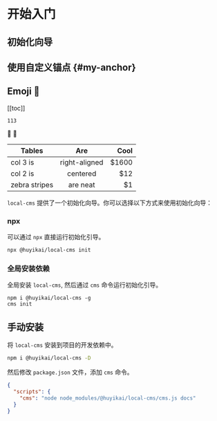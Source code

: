# 开始入门

## 初始化向导

## 使用自定义锚点 {#my-anchor}

## Emoji 🎉

[[toc]]

`113` 

:tada: :100:

| Tables        |      Are      |  Cool |
| ------------- | :-----------: | ----: | 
| col 3 is      | right-aligned | $1600 |
| col 2 is      |   centered    |   $12 |
| zebra stripes |   are neat    |    $1 |

`local-cms` 提供了一个初始化向导。你可以选择以下方式来使用初始化向导：

### npx

可以通过 `npx` 直接运行初始化引导。

```shell
npx @huyikai/local-cms init
```

### 全局安装依赖

全局安装 `local-cms`, 然后通过 `cms` 命令运行初始化引导。

```shell
npm i @huyikai/local-cms -g
cms init
```

## 手动安装

将 `local-cms` 安装到项目的开发依赖中。

```sh
npm i @huyikai/local-cms -D
```

然后修改 `package.json` 文件，添加 `cms` 命令。

```json
{
  "scripts": {
    "cms": "node node_modules/@huyikai/local-cms/cms.js docs"
  }
}
```
